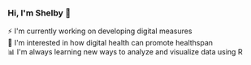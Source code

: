 ### Hi, I'm Shelby 👋

:zap: I'm currently working on developing digital measures<br>
:eyes: I'm interested in how digital health can promote healthspan<br>
:bar_chart: I'm always learning new ways to analyze and visualize data using R<br>

<!--
**shelby-vivosense/shelby-vivosense** is a ✨ _special_ ✨ repository because its `README.md` (this file) appears on your GitHub profile.

Here are some ideas to get you started:

- 🔭 I’m currently working on ...
- 🌱 I’m currently learning ...
- 👯 I’m looking to collaborate on ...
- 🤔 I’m looking for help with ...
- 💬 Ask me about ...
- 📫 How to reach me: ...
- 😄 Pronouns: ...
- ⚡ Fun fact: ...
-->

